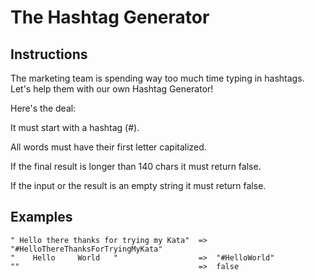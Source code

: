 # The Hashtag Generator

## Instructions

The marketing team is spending way too much time typing in hashtags.
Let's help them with our own Hashtag Generator!

Here's the deal:

It must start with a hashtag (#).

All words must have their first letter capitalized.

If the final result is longer than 140 chars it must return false.

If the input or the result is an empty string it must return false.

## Examples

```
" Hello there thanks for trying my Kata"  =>  "#HelloThereThanksForTryingMyKata"
"    Hello     World   "                  =>  "#HelloWorld"
""                                        =>  false
```